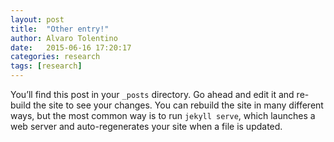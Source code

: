 ```yaml
---
layout: post
title:  "Other entry!"
author: Alvaro Tolentino
date:   2015-06-16 17:20:17
categories: research
tags: [research]
---
```

You’ll find this post in your `_posts` directory. Go ahead and edit it and re-build the site to see your changes. You can rebuild the site in many different ways, but the most common way is to run `jekyll serve`, which launches a web server and auto-regenerates your site when a file is updated.